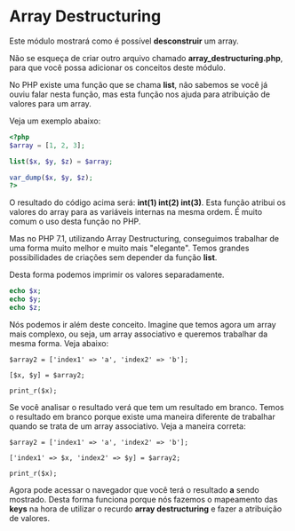 # Array Destructuring

Este módulo mostrará como é possível **desconstruir** um array.

Não se esqueça de criar outro arquivo chamado **array_destructuring.php**, para que você possa adicionar os conceitos deste módulo.

No PHP existe uma função que se chama **list**, não sabemos se você já ouviu falar nesta função, mas esta função nos ajuda para atribuição de valores para um array.

Veja um exemplo abaixo:

```php
<?php
$array = [1, 2, 3];

list($x, $y, $z) = $array;

var_dump($x, $y, $z);
?>
```

O resultado do código acima será: **int(1) int(2) int(3)**. Esta função atribui os valores do array para as variáveis internas na mesma ordem. É muito comum o uso desta função no PHP.

Mas no PHP 7.1, utilizando Array Destructuring, conseguimos trabalhar de uma forma muito melhor e muito mais "elegante". Temos grandes possibilidades de criações sem depender da função **list**.

Desta forma podemos imprimir os valores separadamente.

```php
echo $x;
echo $y;
echo $z;
```

Nós podemos ir além deste conceito. Imagine que temos agora um array mais complexo, ou seja, um array associativo e queremos trabalhar da mesma forma. Veja abaixo:

```
$array2 = ['index1' => 'a', 'index2' => 'b'];

[$x, $y] = $array2;

print_r($x);
```

Se você analisar o resultado verá que tem um resultado em branco. Temos o resultado em branco porque existe uma maneira diferente de trabalhar quando se trata de um array associativo. Veja a maneira correta:

```
$array2 = ['index1' => 'a', 'index2' => 'b'];

['index1' => $x, 'index2' => $y] = $array2;

print_r($x);
```

Agora pode acessar o navegador que você terá o resultado **a** sendo mostrado. Desta forma funciona porque nós fazemos o mapeamento das **keys** na hora de utilizar o recurdo **array destructuring** e fazer a atribuição de valores.